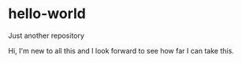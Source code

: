 # hello-world
Just another repository

Hi, I'm new to all this and I look forward to see how far I can take this.
